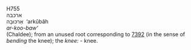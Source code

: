 H755  
ארכבה  
אַרכּוּבָה ‎ ‘arkûbâh  
*ar-koo-baw‘*  
(Chaldee); from an unused root corresponding to [7392](h7392) (in the
sense of *bending* the knee); the *knee: -* knee.  
